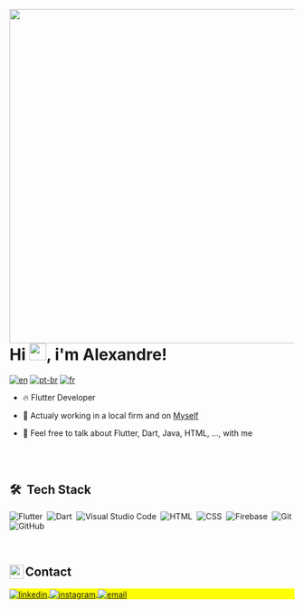<img align="right" height="590em"
src="https://raw.githubusercontent.com/gist/alexandrersantana/e942b26b6f13d02c993080e1165535ea/raw/08876d5eb93c8fa3aa673fb95245bea168d87e6c/githubcard.svg"/>
<h1 align="left">Hi <img src="https://raw.githubusercontent.com/kaueMarques/kaueMarques/master/hi.gif" height="30px">, i'm Alexandre!</h1>

[![en](https://img.shields.io/badge/lang-en-red.svg)](https://github.com/alexandrersantana/alexandrersantana/blob/main/README.en-us.md)
[![pt-br](https://img.shields.io/badge/lang-pt--br-green.svg)](https://github.com/alexandrersantana/alexandrersantana/blob/main/README.md)
[![fr](https://img.shields.io/badge/lang-fr-yellow.svg)](https://github.com/alexandrersantana/alexandrersantana/edit/main/README.fr.md)


- 🔥 Flutter Developer

- 🔭 Actualy working in a local firm and on [Myself](https://github.com/alexandrersantana)

- 💬 Feel free to talk about Flutter, Dart, Java, HTML, ..., with me

<br><br>

## 🛠 &nbsp;Tech Stack

![Flutter](https://img.shields.io/badge/-Flutter-05122A?style=flat&logo=flutter&logoColor=007ACC)&nbsp;
![Dart](https://img.shields.io/badge/-Dart-05122A?style=flat&logo=dart&logoColor=13B9FD)&nbsp;
![Visual Studio Code](https://img.shields.io/badge/-Visual%20Studio%20Code-05122A?style=flat&logo=visual-studio-code&logoColor=007ACC)&nbsp;
![HTML](https://img.shields.io/badge/-HTML-05122A?style=flat&logo=HTML5)&nbsp;
![CSS](https://img.shields.io/badge/-CSS-05122A?style=flat&logo=CSS3&logoColor=1572B6)&nbsp;
![Firebase](https://img.shields.io/badge/-Firebase-05122A?style=flat&logo=firebase)&nbsp;
![Git](https://img.shields.io/badge/-Git-05122A?style=flat&logo=git)&nbsp;
![GitHub](https://img.shields.io/badge/-GitHub-05122A?style=flat&logo=github)&nbsp;


<br>

<!--## ⚙️ &nbsp;GitHub Analytics

<p align="left">
<img width="530em" src="https://github-readme-stats.vercel.app/api?username=alexandrersantana&show_icons=true&theme=vision-friendly-dark" alt="alexandre's stats"/>
<img width="530em" src="https://github-readme-stats.vercel.app/api/top-langs/?username=alexandrersantana&layout=compact&theme=vision-friendly-dark" alt="alexandre's most languages"/>
</p>

<br>
-->
  
<p align="left" style="background:yellow">
  
##  Contact <img align="left" height="25em" src="https://user-images.githubusercontent.com/60994165/199614842-3074c0dc-73fe-4b37-89b7-8d6c7a8cd6d8.png"/>

<p align="left" style="background:yellow">
<a href="https://www.linkedin.com/in/alexandre-santana-a8bb05183/" target="_blank">
  <img align="center" src="https://img.shields.io/badge/-Linkedin-05122A?style=flat&logo=linkedin" alt="linkedin"/>
</a>
<a href="https://www.instagram.com/alexandre.ribs/" target="_blank">
 <img align="center" src="https://img.shields.io/badge/-Instagram-05122A?style=flat&logo=instagram" alt="instagram"/>
</a>
<a href="mailto:alexandrersantana@outlook.com.br" target="_blank">
 <img align="center" src="https://img.shields.io/badge/-Email-05122A?style=flat&logo=gmail" alt="email"/>
</a>


</p>


